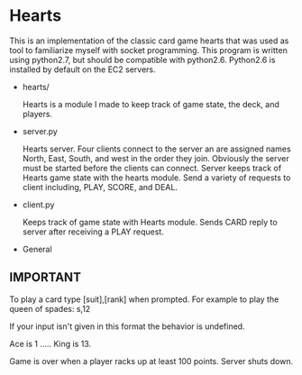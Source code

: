 # Hearts

This is an implementation of the classic card game hearts that was
used as tool to familiarize myself with socket programming. This
program is written using python2.7, but should be compatible with
python2.6. Python2.6 is installed by default on the EC2 servers.

* hearts/

    Hearts is a module I made to keep track of game state, the
    deck, and players.

* server.py

    Hearts server. Four clients connect to the server an are
    assigned names North, East, South, and west in the order they join.
    Obviously the server must be started before the clients can connect.
    Server keeps track of Hearts game state with the hearts module. Send a
    variety of requests to client including, PLAY, SCORE, and DEAL.

* client.py

    Keeps track of game state with Hearts module. Sends CARD
    reply to server after receiving a PLAY request.

* General

## IMPORTANT


To play a card type [suit],[rank] when prompted. For example to play the queen of spades: s,12

If your input isn't given in this format the behavior is undefined.

Ace is 1 ..... King is 13.

Game is over when a player racks up at least 100 points. Server shuts down.